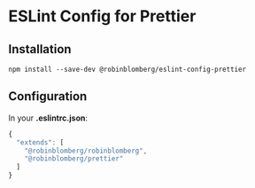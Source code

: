 # ESLint Config for Prettier

## Installation

```
npm install --save-dev @robinblomberg/eslint-config-prettier
```

## Configuration

In your **.eslintrc.json**:

```javascript
{
  "extends": [
    "@robinblomberg/robinblomberg",
    "@robinblomberg/prettier"
  ]
}
```
